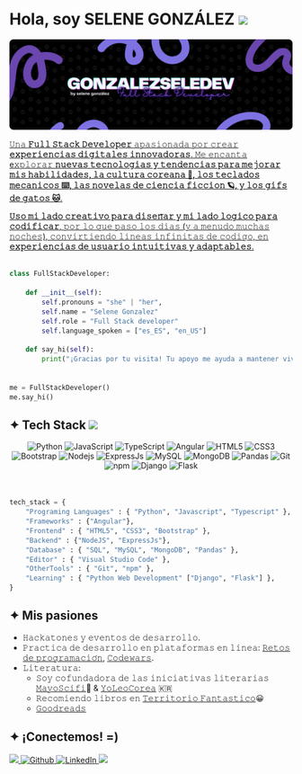 <!-- 
![visitors](https://visitor-badge.laobi.icu/badge?page_id=gonzalezseledev.gonzalezseledev)
[![Open Source Lover](https://badges.frapsoft.com/os/v1/open-source.svg?v=102)](https://github.com/ellerbrock/open-source-badge/)
-->

<h1>Hola, soy SELENE GONZÁLEZ <img src="https://media.giphy.com/media/mGcNjsfWAjY5AEZNw6/giphy.gif" width="50"></h1>

<a href="https://github.com/gonzalezseledev"><img src="https://github.com/gonzalezseledev/gonzalezseledev/blob/main/banner_github.png"/>

𝚄𝚗𝚊 **𝙵𝚞𝚕𝚕 𝚂𝚝𝚊𝚌𝚔 𝙳𝚎𝚟𝚎𝚕𝚘𝚙𝚎𝚛** 𝚊𝚙𝚊𝚜𝚒𝚘𝚗𝚊𝚍𝚊 𝚙𝚘𝚛 𝚌𝚛𝚎𝚊𝚛 **𝚎𝚡𝚙𝚎𝚛𝚒𝚎𝚗𝚌𝚒𝚊𝚜 𝚍𝚒𝚐𝚒𝚝𝚊𝚕𝚎𝚜 𝚒𝚗𝚗𝚘𝚟𝚊𝚍𝚘𝚛𝚊𝚜**. 𝙼𝚎 𝚎𝚗𝚌𝚊𝚗𝚝𝚊
e𝚡𝚙𝚕𝚘𝚛𝚊𝚛 **𝚗𝚞𝚎𝚟𝚊𝚜 𝚝𝚎𝚌𝚗𝚘𝚕𝚘𝚐𝚒𝚊𝚜 𝚢 𝚝𝚎𝚗𝚍𝚎𝚗𝚌𝚒𝚊𝚜 𝚙𝚊𝚛𝚊 𝚖𝚎𝚓𝚘𝚛𝚊𝚛 𝚖𝚒𝚜 𝚑𝚊𝚋𝚒𝚕𝚒𝚍𝚊𝚍𝚎𝚜, 𝚕𝚊 𝚌𝚞𝚕𝚝𝚞𝚛𝚊 𝚌𝚘𝚛𝚎𝚊𝚗𝚊 🌺, 𝚕𝚘𝚜 𝚝𝚎𝚌𝚕𝚊𝚍𝚘𝚜 𝚖𝚎𝚌𝚊𝚗𝚒𝚌𝚘𝚜 ⌨️, 𝚕𝚊𝚜 𝚗𝚘𝚟𝚎𝚕𝚊𝚜 𝚍𝚎 𝚌𝚒𝚎𝚗𝚌𝚒𝚊 𝚏𝚒𝚌𝚌𝚒𝚘𝚗 🪐, 𝚢 𝚕𝚘𝚜 𝚐𝚒𝚏𝚜 𝚍𝚎 𝚐𝚊𝚝𝚘𝚜 🐱**.

**𝚄𝚜𝚘 𝚖𝚒 𝚕𝚊𝚍𝚘 𝚌𝚛𝚎𝚊𝚝𝚒𝚟𝚘 𝚙𝚊𝚛𝚊 𝚍𝚒𝚜𝚎𝚗̃𝚊𝚛 𝚢 𝚖𝚒 𝚕𝚊𝚍𝚘 𝚕𝚘𝚐𝚒𝚌𝚘 𝚙𝚊𝚛𝚊 𝚌𝚘𝚍𝚒𝚏𝚒𝚌𝚊𝚛**, 𝚙𝚘𝚛 𝚕𝚘 𝚚𝚞𝚎 𝚙𝚊𝚜𝚘 𝚕𝚘𝚜 𝚍𝚒𝚊𝚜 (𝚢 𝚊 𝚖𝚎𝚗𝚞𝚍𝚘 𝚖𝚞𝚌𝚑𝚊𝚜 𝚗𝚘𝚌𝚑𝚎𝚜), 𝚌𝚘𝚗𝚟𝚒𝚛𝚝𝚒𝚎𝚗𝚍𝚘 𝚕𝚒𝚗𝚎𝚊𝚜 𝚒𝚗𝚏𝚒𝚗𝚒𝚝𝚊𝚜 𝚍𝚎 𝚌𝚘𝚍𝚒𝚐𝚘, 𝚎𝚗 **𝚎𝚡𝚙𝚎𝚛𝚒𝚎𝚗𝚌𝚒𝚊𝚜 𝚍𝚎 𝚞𝚜𝚞𝚊𝚛𝚒𝚘 𝚒𝚗𝚝𝚞𝚒𝚝𝚒𝚟𝚊𝚜 𝚢 𝚊𝚍𝚊𝚙𝚝𝚊𝚋𝚕𝚎𝚜**.

```python

class FullStackDeveloper:

    def __init__(self):
        self.pronouns = "she" | "her",
        self.name = "Selene Gonzalez"
        self.role = "Full Stack developer"
        self.language_spoken = ["es_ES", "en_US"]

    def say_hi(self):
        print("¡Gracias por tu visita! Tu apoyo me ayuda a mantener vivo este sueño. ¡Feliz día! 💜")


me = FullStackDeveloper()
me.say_hi()

```

<!-- Tech Stack Section -->

<h2>✦ Tech Stack <img src="https://media.giphy.com/media/VgCDAzcKvsR6OM0uWg/giphy.gif" width="50"></h2>

<div align="center">
  <img alt="Python" src="https://img.shields.io/badge/python-7F73E3?style=for-the-badge&logo=python&logoColor=white&labelColor=000001" />
  <img alt="JavaScript" src="https://img.shields.io/badge/javascript-7F73E3?style=for-the-badge&logo=javascript&logoColor=white&labelColor=000001" /> 
  <img alt="TypeScript" src="https://img.shields.io/badge/typescript-7F73E3?style=for-the-badge&logo=typescript&logoColor=white&labelColor=000001" />
  <img alt="Angular" src="https://img.shields.io/badge/angular-7F73E3?style=for-the-badge&logo=angular&logoColor=white&labelColor=000001" />
  <img alt="HTML5" src="https://img.shields.io/badge/html5-7F73E3?style=for-the-badge&logo=html5&logoColor=white&labelColor=000001" />
  <img alt="CSS3" src="https://img.shields.io/badge/css3-7F73E3?style=for-the-badge&logo=css3&logoColor=white&labelColor=000001" />
  <img alt="Bootstrap" src="https://img.shields.io/badge/bootstrap-7F73E3?style=for-the-badge&logo=bootstrap&logoColor=white&labelColor=000001" />
  <img alt="Nodejs" src="https://img.shields.io/badge/node.js-7F73E3?style=for-the-badge&logo=node.js&logoColor=white&labelColor=000001" />
  <img alt="ExpressJs" src="https://img.shields.io/badge/express.js-7F73E3?style=for-the-badge&logo=express&logoColor=white&labelColor=000001" />
  <img alt="MySQL" src="https://img.shields.io/badge/mysql-7F73E3.svg?style=for-the-badge&logo=mysql&logoColor=white&labelColor=000001" />
  <img alt="MongoDB" src="https://img.shields.io/badge/MongoDB-7F73E3.svg?style=for-the-badge&logo=mongodb&logoColor=white&labelColor=000001" />
  <img alt="Pandas" src="https://img.shields.io/badge/pandas-7F73E3.svg?style=for-the-badge&logo=pandas&logoColor=white&labelColor=000001" />
  <img alt="Git" src="https://img.shields.io/badge/git-7F73E3?style=for-the-badge&logo=git&logoColor=white&labelColor=000001" />
  <img alt="npm" src="https://img.shields.io/badge/-NPM-7F73E3.svg?style=flat-square&logo=npm&logoColor=white&labelColor=000001" />
  <img alt="Django" src="https://img.shields.io/badge/django-7F73E3?style=for-the-badge&logo=django&logoColor=white&labelColor=000001" />
  <img alt="Flask" src="https://img.shields.io/badge/flask-7F73E3?style=for-the-badge&logo=flask&logoColor=white&labelColor=000001" />
</div>
<br>

```python

tech_stack = { 
    "Programing Languages" : { "Python", "Javascript", "Typescript" },
    "Frameworks" : {"Angular"},
    "Frontend" : { "HTML5", "CSS3", "Bootstrap" },
    "Backend" : {"NodeJS", "ExpressJs"},
    "Database" : { "SQL", "MySQL", "MongoDB", "Pandas" },
    "Editor" : { "Visual Studio Code" },
    "OtherTools" : { "Git", "npm" },
    "Learning" : { "Python Web Development" ["Django", "Flask"] },
}

```

<!-- Projects Section

## ✦ Proyectos Destacados

<!-- BEGIN PROJECTS-CARDS

[![5 things I wish I knew before studying Computer Science](https://ytcards.demolab.com/?id=Wjj21p3tvcg&title=5+things+I+wish+I+knew+before+studying+Computer+Science&lang=en&timestamp=1636628400&background_color=%230d1117&title_color=%23ffffff&stats_color=%23dedede&max_title_lines=1&width=250&border_radius=5&duration=436 "5 things I wish I knew before studying Computer Science")](https://youtu.be/Wjj21p3tvcg?si=b7QYksN87h0wsGpQ)
[![Tips and advice for Computer Science students](https://ytcards.demolab.com/?id=UItfbdI0oNc&title=Tips+and+advice+for+Computer+Science+students&lang=en&timestamp=1638183600&background_color=%230d1117&title_color=%23ffffff&stats_color=%23dedede&max_title_lines=1&width=250&border_radius=5&duration=380 "Tips and advice for Computer Science students")](https://youtu.be/UItfbdI0oNc?si=mjrsewEwBdhtvzDX)
[![My Computer Science degree in 13 minutes](https://ytcards.demolab.com/?id=Dd_4zfmY-aA&title=My+Computer+Science+degree+in+13+minutes&lang=en&timestamp=1693396800&background_color=%230d1117&title_color=%23ffffff&stats_color=%23dedede&max_title_lines=1&width=250&border_radius=5&duration=786 "My Computer Science degree in 13 minutes")](https://youtu.be/Dd_4zfmY-aA?si=1AhwiUIamfs6clV3)
[![How I would learn to code (if I could start over)](https://ytcards.demolab.com/?id=kS03mP7p0ts&title=How+I+would+learn+to+code+(+if+I+could+start+over+)&lang=en&timestamp=1698663600&background_color=%230d1117&title_color=%23ffffff&stats_color=%23dedede&max_title_lines=1&width=250&border_radius=5&duration=695 "How I would learn to code (if I could start over)")](https://youtu.be/kS03mP7p0ts?si=7UXbigeHmyTVGP60)

END PROJECTS-CARDS -->

<!-- Passions Section -->

<h2>✦ Mis pasiones</h2>

+ 𝙷𝚊𝚌𝚔𝚊𝚝𝚘𝚗𝚎𝚜 𝚢 𝚎𝚟𝚎𝚗𝚝𝚘𝚜 𝚍𝚎 𝚍𝚎𝚜𝚊𝚛𝚛𝚘𝚕𝚕𝚘.
+ 𝙿𝚛𝚊𝚌𝚝𝚒𝚌𝚊 𝚍𝚎 𝚍𝚎𝚜𝚊𝚛𝚛𝚘𝚕𝚕𝚘 𝚎𝚗 𝚙𝚕𝚊𝚝𝚊𝚏𝚘𝚛𝚖𝚊𝚜 𝚎𝚗 𝚕𝚒𝚗𝚎𝚊: [𝚁𝚎𝚝𝚘𝚜 𝚍𝚎 𝚙𝚛𝚘𝚐𝚛𝚊𝚖𝚊𝚌𝚒𝚘́𝚗](https://retosdeprogramacion.com/ejercicios), [𝙲𝚘𝚍𝚎𝚠𝚊𝚛𝚜](https://www.codewars.com/).
+ 𝙻𝚒𝚝𝚎𝚛𝚊𝚝𝚞𝚛𝚊:
  - 𝚂𝚘𝚢 𝚌𝚘𝚏𝚞𝚗𝚍𝚊𝚍𝚘𝚛𝚊 𝚍𝚎 𝚕𝚊𝚜 𝚒𝚗𝚒𝚌𝚒𝚊𝚝𝚒𝚟𝚊𝚜 𝚕𝚒𝚝𝚎𝚛𝚊𝚛𝚒𝚊𝚜 [𝙼𝚊𝚢𝚘𝚂𝚌𝚒𝚏𝚒](https://twitter.com/mayoscifi)🚀 & [𝚈𝚘𝙻𝚎𝚘𝙲𝚘𝚛𝚎𝚊](https://www.instagram.com/yoleocorea/) 🇰🇷
  - 𝚁𝚎𝚌𝚘𝚖𝚒𝚎𝚗𝚍𝚘 𝚕𝚒𝚋𝚛𝚘𝚜 𝚎𝚗 [𝚃𝚎𝚛𝚛𝚒𝚝𝚘𝚛𝚒𝚘 𝙵𝚊𝚗𝚝𝚊𝚜𝚝𝚒𝚌𝚘](http://territoriofantastico)😀
  - [𝙶𝚘𝚘𝚍𝚛𝚎𝚊𝚍𝚜](https://www.goodreads.com/user/show/77506113-torda-de-ciudad)

<!-- Contact Section -->

<h2>✦ ¡Conectemos! =) </h2>

<div>
  <a href="mailto:gonzalezseledev@gmail.com">
    <img src="https://img.shields.io/badge/Gmail-7F73E3?style=for-the-badge&logo=gmail&logoColor=white&labelColor=000001" />
  </a>
  <a href="https://github.com/gonzalezseledev" target="_blank">
    <img alt="Github" src="https://img.shields.io/badge/GitHub-7F73E3?&style=for-the-badge&logo=Github&logoColor=white&labelColor=000001" />
  </a> 
  <a href="https://linkedin.com/in/gonzalezseledev" target="_blank">
    <img alt="LinkedIn" src="https://img.shields.io/badge/linkedin-7F73E3?&style=for-the-badge&logo=linkedin&logoColor=white&labelColor=000001" />
  </a> 
  <a href="https://gonzalezseledev.github.io/portfolio/home.html" target="_blank">
     <img src="https://img.shields.io/badge/Portfolio-7F73E3?style=for-the-badge&logo=todoist&logoColor=white&labelColor=000001" />
  </a>
</div>
